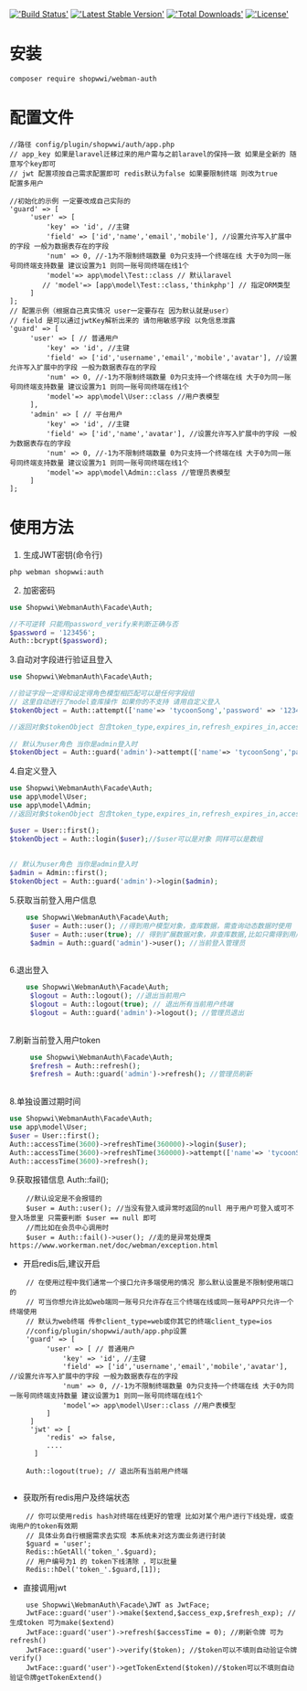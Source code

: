 [!['Build Status'](https://travis-ci.org/shopwwi/webman-auth.svg?branch=main)](https://github.com/shopwwi/webman-auth) [!['Latest Stable Version'](https://poser.pugx.org/shopwwi/webman-auth/v/stable.svg)](https://packagist.org/packages/shopwwi/webman-auth) [!['Total Downloads'](https://poser.pugx.org/shopwwi/webman-auth/d/total.svg)](https://packagist.org/packages/shopwwi/webman-auth) [!['License'](https://poser.pugx.org/shopwwi/webman-auth/license.svg)](https://packagist.org/packages/shopwwi/webman-auth)
# 安装

```
composer require shopwwi/webman-auth
```
# 配置文件
```
//路径 config/plugin/shopwwi/auth/app.php
// app_key 如果是laravel迁移过来的用户需与之前laravel的保持一致 如果是全新的 随意写个key即可
// jwt 配置项按自己需求配置即可 redis默认为false 如果要限制终端 则改为true
配置多用户

//初始化的示例 一定要改成自己实际的
'guard' => [
     'user' => [
         'key' => 'id', //主键
         'field' => ['id','name','email','mobile'], //设置允许写入扩展中的字段 一般为数据表存在的字段
         'num' => 0, //-1为不限制终端数量 0为只支持一个终端在线 大于0为同一账号同终端支持数量 建议设置为1 则同一账号同终端在线1个
         'model'=> app\model\Test::class // 默认laravel
        // 'model'=> [app\model\Test::class,'thinkphp'] // 指定ORM类型 
     ]
];
// 配置示例（根据自己真实情况 user一定要存在 因为默认就是user）
// field 是可以通过jwtKey解析出来的 请勿用敏感字段 以免信息泄露
'guard' => [
     'user' => [ // 普通用户
         'key' => 'id', //主键
         'field' => ['id','username','email','mobile','avatar'], //设置允许写入扩展中的字段 一般为数据表存在的字段
         'num' => 0, //-1为不限制终端数量 0为只支持一个终端在线 大于0为同一账号同终端支持数量 建议设置为1 则同一账号同终端在线1个
         'model'=> app\model\User::class //用户表模型
     ],
     'admin' => [ // 平台用户
         'key' => 'id', //主键
         'field' => ['id','name','avatar'], //设置允许写入扩展中的字段 一般为数据表存在的字段
         'num' => 0, //-1为不限制终端数量 0为只支持一个终端在线 大于0为同一账号同终端支持数量 建议设置为1 则同一账号同终端在线1个
         'model'=> app\model\Admin::class //管理员表模型
     ]
];
```
# 使用方法

1. 生成JWT密钥(命令行)

```
php webman shopwwi:auth

```
2. 加密密码

```php
use Shopwwi\WebmanAuth\Facade\Auth;

//不可逆转 只能用password_verify来判断正确与否
$password = '123456';
Auth::bcrypt($password);

```
3.自动对字段进行验证且登入

```php
use Shopwwi\WebmanAuth\Facade\Auth;

//验证字段一定得和设定得角色模型相匹配可以是任何字段组
// 这里自动进行了model查库操作 如果你的不支持 请用自定义登入
$tokenObject = Auth::attempt(['name'=> 'tycoonSong','password' => '123456']);

//返回对象$tokenObject 包含token_type,expires_in,refresh_expires_in,access_token,refresh_token
    
// 默认为user角色 当你是admin登入时
$tokenObject = Auth::guard('admin')->attempt(['name'=> 'tycoonSong','password' => '123456']);

```

4.自定义登入

```php
use Shopwwi\WebmanAuth\Facade\Auth;
use app\model\User;
use app\model\Admin;
//返回对象$tokenObject 包含token_type,expires_in,refresh_expires_in,access_token,refresh_token

$user = User::first();
$tokenObject = Auth::login($user);//$user可以是对象 同样可以是数组
    
    
// 默认为user角色 当你是admin登入时
$admin = Admin::first();
$tokenObject = Auth::guard('admin')->login($admin);

```

5.获取当前登入用户信息

```php
    use Shopwwi\WebmanAuth\Facade\Auth;
     $user = Auth::user(); //得到用户模型对象，查库数据，需查询动态数据时使用
     $user = Auth::user(true); // 得到扩展数据对象，非查库数据,比如只需得到用户ID或不常更新字段使用
     $admin = Auth::guard('admin')->user(); //当前登入管理员
 
```

6.退出登入

```php
    use Shopwwi\WebmanAuth\Facade\Auth;
     $logout = Auth::logout(); //退出当前用户
     $logout = Auth::logout(true); // 退出所有当前用户终端
     $logout = Auth::guard('admin')->logout(); //管理员退出
 
```

7.刷新当前登入用户token

```php
     use Shopwwi\WebmanAuth\Facade\Auth;
     $refresh = Auth::refresh();
     $refresh = Auth::guard('admin')->refresh(); //管理员刷新
 
```

8.单独设置过期时间

```php
use Shopwwi\WebmanAuth\Facade\Auth;
use app\model\User;
$user = User::first();
Auth::accessTime(3600)->refreshTime(360000)->login($user);
Auth::accessTime(3600)->refreshTime(360000)->attempt(['name'=> 'tycoonSong','password' => '123456']);
Auth::accessTime(3600)->refresh();

```

9.获取报错信息 Auth::fail();

```
    //默认设定是不会报错的 
    $user = Auth::user(); //当没有登入或异常时返回的null 用于用户可登入或可不登入场景里 只需要判断 $user == null 即可
    //而比如在会员中心调用时 
    $user = Auth::fail()->user(); //走的是异常处理类https://www.workerman.net/doc/webman/exception.html
```

- 开启redis后,建议开启

```
    // 在使用过程中我们通常一个接口允许多端使用的情况 那么默认设置是不限制使用端口的 
    // 可当你想允许比如web端同一账号只允许存在三个终端在线或同一账号APP只允许一个终端使用
    // 默认为web终端 传参client_type=web或你其它的终端client_type=ios
    //config/plugin/shopwwi/auth/app.php设置
    'guard' => [
         'user' => [ // 普通用户
             'key' => 'id', //主键
             'field' => ['id','username','email','mobile','avatar'], //设置允许写入扩展中的字段 一般为数据表存在的字段
             'num' => 0, //-1为不限制终端数量 0为只支持一个终端在线 大于0为同一账号同终端支持数量 建议设置为1 则同一账号同终端在线1个
             'model'=> app\model\User::class //用户表模型
         ]
     ]
     'jwt' => [
         'redis' => false,
         ....
      ]
     
    Auth::logout(true); // 退出所有当前用户终端
    
```
- 获取所有redis用户及终端状态
```
    // 你可以使用redis hash对终端在线更好的管理 比如对某个用户进行下线处理，或查询用户的token有效期
    // 具体业务自行根据需求去实现 本系统未对这方面业务进行封装
    $guard = 'user';
    Redis::hGetAll('token_'.$guard);
    // 用户编号为1 的 token下线清除 ，可以批量
    Redis::hDel('token_'.$guard,[1]);
```

- 直接调用jwt

```
    use Shopwwi\WebmanAuth\Facade\JWT as JwtFace;
    JwtFace::guard('user')->make($extend,$access_exp,$refresh_exp); //生成token 可为make($extend)
    JwtFace::guard('user')->refresh($accessTime = 0); //刷新令牌 可为refresh()
    JwtFace::guard('user')->verify($token); //$token可以不填则自动验证令牌 verify()
    JwtFace::guard('user')->getTokenExtend($token)//$token可以不填则自动验证令牌getTokenExtend()
```
